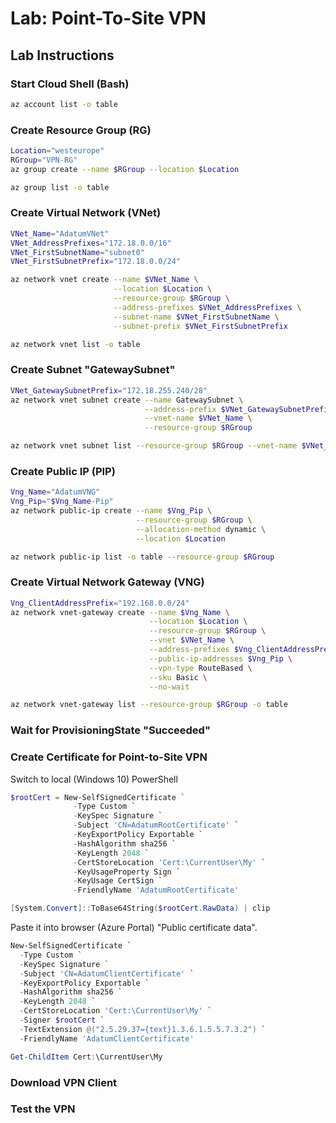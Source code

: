 # Lab: Point-To-Site VPN

## Lab Instructions

### Start Cloud Shell (Bash)

```bash
az account list -o table
```

### Create Resource Group (RG)

```bash
Location="westeurope"
RGroup="VPN-RG"
az group create --name $RGroup --location $Location

az group list -o table
```

### Create Virtual Network (VNet)

```bash
VNet_Name="AdatumVNet"
VNet_AddressPrefixes="172.18.0.0/16"
VNet_FirstSubnetName="subnet0"
VNet_FirstSubnetPrefix="172.18.0.0/24"

az network vnet create --name $VNet_Name \
                       --location $Location \
                       --resource-group $RGroup \
                       --address-prefixes $VNet_AddressPrefixes \
                       --subnet-name $VNet_FirstSubnetName \
                       --subnet-prefix $VNet_FirstSubnetPrefix

az network vnet list -o table
```

### Create Subnet "GatewaySubnet"

```bash
VNet_GatewaySubnetPrefix="172.18.255.240/28"
az network vnet subnet create --name GatewaySubnet \
                              --address-prefix $VNet_GatewaySubnetPrefix \
                              --vnet-name $VNet_Name \
                              --resource-group $RGroup

az network vnet subnet list --resource-group $RGroup --vnet-name $VNet_Name -o table
```

### Create Public IP (PIP)

```bash
Vng_Name="AdatumVNG"
Vng_Pip="$Vng_Name-Pip"
az network public-ip create --name $Vng_Pip \
                            --resource-group $RGroup \
                            --allocation-method dynamic \
                            --location $Location

az network public-ip list -o table --resource-group $RGroup
```

### Create Virtual Network Gateway (VNG)

```bash
Vng_ClientAddressPrefix="192.168.0.0/24"
az network vnet-gateway create --name $Vng_Name \
                               --location $Location \
                               --resource-group $RGroup \
                               --vnet $VNet_Name \
                               --address-prefixes $Vng_ClientAddressPrefix \
                               --public-ip-addresses $Vng_Pip \
                               --vpn-type RouteBased \
                               --sku Basic \
                               --no-wait

az network vnet-gateway list --resource-group $RGroup -o table
```

### Wait for ProvisioningState "Succeeded"

### Create Certificate for Point-to-Site VPN

Switch to local (Windows 10) PowerShell

```Powershell
$rootCert = New-SelfSignedCertificate `
              -Type Custom `
              -KeySpec Signature `
              -Subject 'CN=AdatumRootCertificate' `
              -KeyExportPolicy Exportable `
              -HashAlgorithm sha256 `
              -KeyLength 2048 `
              -CertStoreLocation 'Cert:\CurrentUser\My' `
              -KeyUsageProperty Sign `
              -KeyUsage CertSign `
              -FriendlyName 'AdatumRootCertificate'

[System.Convert]::ToBase64String($rootCert.RawData) | clip
```

Paste it into browser (Azure Portal) "Public certificate data".

```Powershell
New-SelfSignedCertificate `
  -Type Custom `
  -KeySpec Signature `
  -Subject 'CN=AdatumClientCertificate' `
  -KeyExportPolicy Exportable `
  -HashAlgorithm sha256 `
  -KeyLength 2048 `
  -CertStoreLocation 'Cert:\CurrentUser\My' `
  -Signer $rootCert `
  -TextExtension @("2.5.29.37={text}1.3.6.1.5.5.7.3.2") `
  -FriendlyName 'AdatumClientCertificate'

Get-ChildItem Cert:\CurrentUser\My
```

### Download VPN Client

### Test the VPN